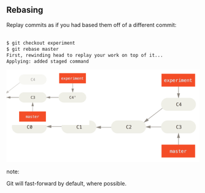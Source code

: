 ## Rebasing

Replay commits as if you had based them off of a different commit:

<pre><code data-trim data-noescape>
$ <span class="fragment" data-fragment-index="1">git checkout experiment</span>
<span class="fragment" data-fragment-index="2">$</span> <span class="fragment" data-fragment-index="3">git rebase master</span>
<span class="fragment" data-fragment-index="4">First, rewinding head to replay your work on top of it...
Applying: added staged command</span>
</code></pre>

<div style="position: relative; overflow: hidden;">
    <img alt="A commit timeline with diverged `experiment` and `master` branches." src="images/basic-rebase-1.png" style="width: 880px; margin: 0 auto;" class="fragment fade-out" data-fragment-index="4">
    <img alt="A commit timeline showing an `experiment` branch one (rebased) commit ahead of `master`." src="images/basic-rebase-3.png" style="position: absolute; width: 1080px; left: 50%; margin-left: -540px; top: 0;" class="fragment" data-fragment-index="4">
</div>

note:

Git will fast-forward by default, where possible.
